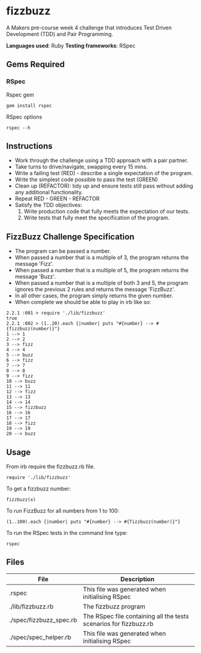 # fizzbuzz

A Makers pre-course week 4 challenge that introduces Test Driven Development (TDD) and Pair Programming.

**Languages used**: Ruby
**Testing frameworks**: RSpec

## Gems Required

### RSpec
Rspec gem
```
gem install rspec
```

RSpec options
```
rspec --h
```


## Instructions

* Work through the challenge using a TDD approach with a pair partner. 
* Take turns to drive/navigate, swapping every 15 mins.
* Write a failing test (RED) - describe a single expectation of the program. 
* Write the simplest code possible to pass the test (GREEN)
* Clean up (REFACTOR): tidy up and ensure tests still pass without adding any additional functionality.
* Repeat RED - GREEN - REFACTOR
* Satisfy the TDD objectives:
    1. Write production code that fully meets the expectation of our tests.
    2. Write tests that fully meet the specification of the program.


## FizzBuzz Challenge Specification

* The program can be passed a number.
* When passed a number that is a multiple of 3, the program returns the message 'Fizz'.
* When passed a number that is a multiple of 5, the program returns the message 'Buzz'.
* When passed a number that is a multiple of both 3 and 5, the program ignores the previous 2 rules and returns the message 'FizzBuzz'.
* In all other cases, the program simply returns the given number.
* When complete we should be able to play in irb like so:

```irb
2.2.1 :001 > require './lib/fizzbuzz'
true
2.2.1 :002 > (1..20).each {|number| puts "#{number} --> #{fizzbuzz(number)}"}
1 --> 1
2 --> 2
3 --> fizz
4 --> 4
5 --> buzz
6 --> fizz
7 --> 7
8 --> 8
9 --> fizz
10 --> buzz
11 --> 11
12 --> fizz
13 --> 13
14 --> 14
15 --> fizzbuzz
16 --> 16
17 --> 17
18 --> fizz
19 --> 19
20 --> buzz
```


## Usage

From irb require the fizzbuzz.rb file.
``` 
require './lib/fizzbuzz'
```

To get a fizzbuzz number:
```
fizzbuzz(x)
```

To run FizzBuzz for all numbers from 1 to 100:
```
(1..100).each {|number| puts "#{number} --> #{fizzbuzz(number)}"}
```

To run the RSpec tests in the command line type:
```
rspec
```


## Files

| File    | Description |
| ----------- | ----------- |
| .rspec  | This file was generated when initialising RSpec |
| ./lib/fizzbuzz.rb  | The fizzbuzz program  |
| ./spec/fizzbuzz_spec.rb  | The RSpec file containing all the tests scenarios for fizzbuzz.rb |
| ./spec/spec_helper.rb | This file was generated when initialising RSpec |

